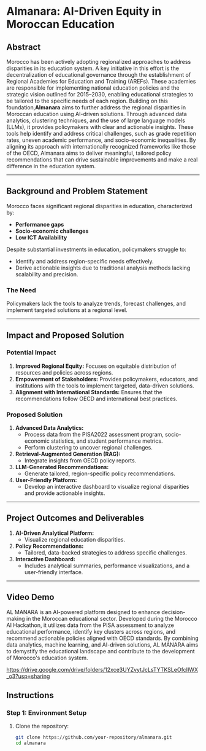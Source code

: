 # Almanara: AI-Driven Equity in Moroccan Education

## Abstract
Morocco has been actively adopting regionalized approaches to address disparities in its education system. A key initiative in this effort is the decentralization of educational governance through the establishment of Regional Academies for Education and Training (AREFs). These academies are responsible for implementing national education policies and the strategic vision outlined for 2015–2030, enabling educational strategies to be tailored to the specific needs of each region.
Building on this foundation,**Almanara** aims to further address the regional disparities in Moroccan education using AI-driven solutions. Through advanced data analytics, clustering techniques, and the use of large language models (LLMs), it provides policymakers with clear and actionable insights. These tools help identify and address critical challenges, such as grade repetition rates, uneven academic performance, and socio-economic inequalities. By aligning its approach with internationally recognized frameworks like those of the OECD, Almanara aims to deliver meaningful, tailored policy recommendations that can drive sustainable improvements and make a real difference in the education system.
 
---

## Background and Problem Statement
Morocco faces significant regional disparities in education, characterized by:
- **Performance gaps**
- **Socio-economic challenges**
- **Low ICT Availability**

Despite substantial investments in education, policymakers struggle to:
- Identify and address region-specific needs effectively.
- Derive actionable insights due to traditional analysis methods lacking scalability and precision.

### The Need
Policymakers lack the tools to analyze trends, forecast challenges, and implement targeted solutions at a regional level.

---

## Impact and Proposed Solution
### Potential Impact
1. **Improved Regional Equity:** Focuses on equitable distribution of resources and policies across regions.
2. **Empowerment of Stakeholders:** Provides policymakers, educators, and institutions with the tools to implement targeted, data-driven solutions.
3. **Alignment with International Standards:** Ensures that the recommendations follow OECD and international best practices.

### Proposed Solution
1. **Advanced Data Analytics:** 
   - Process data from the PISA2022 assessment program, socio-economic statistics, and student performance metrics.
   - Perform clustering to uncover regional challenges.
2. **Retrieval-Augmented Generation (RAG):**
   - Integrate insights from OECD policy reports.
3. **LLM-Generated Recommendations:**
   - Generate tailored, region-specific policy recommendations.
4. **User-Friendly Platform:**
   - Develop an interactive dashboard to visualize regional disparities and provide actionable insights.

---

## Project Outcomes and Deliverables
1. **AI-Driven Analytical Platform:**
   - Visualize regional education disparities.
2. **Policy Recommendations:**
   - Tailored, data-backed strategies to address specific challenges.
3. **Interactive Dashboard:**
   - Includes analytical summaries, performance visualizations, and a user-friendly interface.


---
## Video Demo
AL MANARA is an AI-powered platform designed to enhance decision-making in the Moroccan educational sector. Developed during the Morocco AI Hackathon, it utilizes data from the PISA assessment to analyze educational performance, identify key clusters across regions, and recommend actionable policies aligned with OECD standards. By combining data analytics, machine learning, and AI-driven solutions, AL MANARA aims to demystify the educational landscape and contribute to the development of Morocco's education system.

https://drive.google.com/drive/folders/12xce3UYZvytJcLsTYTKSLeOfcIIWX_o3?usp=sharing

## Instructions

### Step 1: Environment Setup
1. Clone the repository:
   ```bash
   git clone https://github.com/your-repository/almanara.git
   cd almanara

